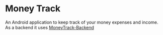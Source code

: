 # Money Track
An Android application to keep track of your money expenses and income.
As a backend it uses [MoneyTrack-Backend](https://github.com/panosdim/MoneyTrack-Backend)